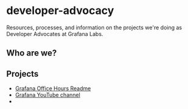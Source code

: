 # developer-advocacy
Resources, processes, and information on the projects we're doing as Developer Advocates at Grafana Labs.

## Who are we?


## Projects

- [Grafana Office Hours Readme](projects/Grafana%20Office%20Hours/Grafana%20Office%20Hours%20Readme.md)
- [Grafana YouTube channel](Grafana%20YouTube%20channel.md)
- 
